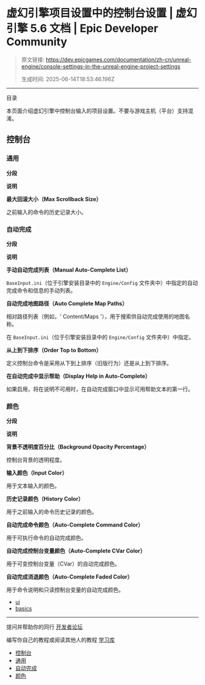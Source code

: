 # 虚幻引擎项目设置中的控制台设置 | 虚幻引擎 5.6 文档 | Epic Developer Community

> 原文链接: https://dev.epicgames.com/documentation/zh-cn/unreal-engine/console-settings-in-the-unreal-engine-project-settings
> 
> 生成时间: 2025-06-14T18:53:46.196Z

---

目录

本页面介绍虚幻引擎中控制台输入的项目设置。不要与游戏主机（平台）支持混淆。

## 控制台

### 通用

**分段**

**说明**

**最大回滚大小（Max Scrollback Size）**

之前输入的命令的历史记录大小。

### 自动完成

**分段**

**说明**

**手动自动完成列表（Manual Auto-Complete List）**

`BaseInput.ini`（位于引擎安装目录中的 `Engine/Config` 文件夹中）中指定的自动完成命令和信息的手动列表。

**自动完成地图路径（Auto Complete Map Paths）**

相对路径列表（例如，' Content/Maps '），用于搜索供自动完成使用的地图名称。

在 `BaseInput.ini`（位于引擎安装目录中的 `Engine/Config` 文件夹中）中指定。

**从上到下排序（Order Top to Bottom）**

定义控制台命令是采用从下到上排序（旧版行为）还是从上到下排序。

**在自动完成中显示帮助（Display Help in Auto-Complete）**

如果启用，将在说明不可用时，在自动完成窗口中显示可用帮助文本的第一行。

### 颜色

**分段**

**说明**

**背景不透明度百分比（Background Opacity Percentage）**

控制台背景的透明程度。

**输入颜色（Input Color）**

用于文本输入的颜色。

**历史记录颜色（History Color）**

用于之前输入的命令历史记录的颜色。

**自动完成命令颜色（Auto-Complete Command Color）**

用于可执行命令的自动完成颜色。

**自动完成控制台变量颜色（Auto-Complete CVar Color）**

用于可变控制台变量（CVar）的自动完成颜色。

**自动完成消退颜色（Auto-Complete Faded Color）**

用于命令说明和只读控制台变量的自动完成颜色。

-   [ui](https://dev.epicgames.com/community/search?query=ui)
-   [basics](https://dev.epicgames.com/community/search?query=basics)

* * *

提问并帮助你的同行 [开发者论坛](https://forums.unrealengine.com/categories?tag=unreal-engine)

编写你自己的教程或阅读其他人的教程 [学习库](https://dev.epicgames.com/community/unreal-engine/learning)

-   [控制台](/documentation/zh-cn/unreal-engine/console-settings-in-the-unreal-engine-project-settings#%E6%8E%A7%E5%88%B6%E5%8F%B0)
-   [通用](/documentation/zh-cn/unreal-engine/console-settings-in-the-unreal-engine-project-settings#%E9%80%9A%E7%94%A8)
-   [自动完成](/documentation/zh-cn/unreal-engine/console-settings-in-the-unreal-engine-project-settings#%E8%87%AA%E5%8A%A8%E5%AE%8C%E6%88%90)
-   [颜色](/documentation/zh-cn/unreal-engine/console-settings-in-the-unreal-engine-project-settings#%E9%A2%9C%E8%89%B2)